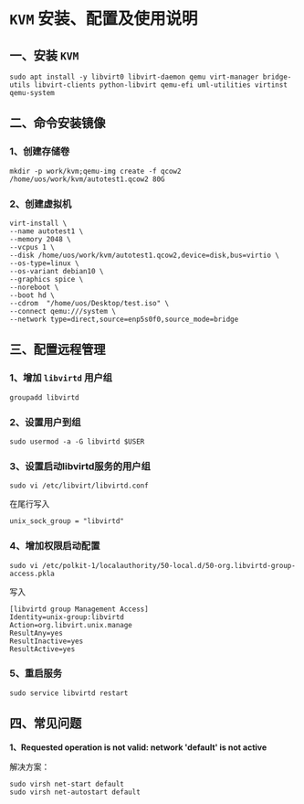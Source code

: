 # `KVM` 安装、配置及使用说明

## 一、安装 `KVM`

```shell
sudo apt install -y libvirt0 libvirt-daemon qemu virt-manager bridge-utils libvirt-clients python-libvirt qemu-efi uml-utilities virtinst qemu-system
```
## 二、命令安装镜像
### 1、创建存储卷

```shell
mkdir -p work/kvm;qemu-img create -f qcow2 /home/uos/work/kvm/autotest1.qcow2 80G
```
### 2、创建虚拟机

```shell
virt-install \
--name autotest1 \
--memory 2048 \
--vcpus 1 \
--disk /home/uos/work/kvm/autotest1.qcow2,device=disk,bus=virtio \
--os-type=linux \
--os-variant debian10 \
--graphics spice \
--noreboot \
--boot hd \
--cdrom  "/home/uos/Desktop/test.iso" \
--connect qemu:///system \
--network type=direct,source=enp5s0f0,source_mode=bridge
```

## 三、配置远程管理

### 1、增加 `libvirtd` 用户组

```shell
groupadd libvirtd
```
### 2、设置用户到组

```shell
sudo usermod -a -G libvirtd $USER
```
### 3、设置启动libvirtd服务的用户组

```shell
sudo vi /etc/libvirt/libvirtd.conf
```
在尾行写入
```shell
unix_sock_group = "libvirtd"
```

### 4、增加权限启动配置

```shell
sudo vi /etc/polkit-1/localauthority/50-local.d/50-org.libvirtd-group-access.pkla
```
写入
```shell
[libvirtd group Management Access]
Identity=unix-group:libvirtd
Action=org.libvirt.unix.manage
ResultAny=yes
ResultInactive=yes
ResultActive=yes
```
### 5、重启服务

```shell
sudo service libvirtd restart
```

## 四、常见问题

**1、Requested operation is not valid: network 'default' is not active**

解决方案：

```shell
sudo virsh net-start default
sudo virsh net-autostart default
```
